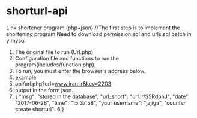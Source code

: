 # shorturl-api
Link shortener program (php+json)
//The first step is to implement the shortening program Need to download permission.sql and urls.sql  batch in y mysql
1. The original file to run (Url.php)
2. Configuration file and functions to run the program(includes/function.php)
3. To run, you must enter the browser's address below.
4. example
5. api/url.php?url=www.iran.ir&key=2203
6. output In the form json.
7. {
    "msg": "stored in the database",
    "url_short": "url.ir/S5RdphJ",
    "date": "2017-06-28",
    "time": "15:37:58",
    "your username": "jajiga",
    "counter create shorturl": 6
}

